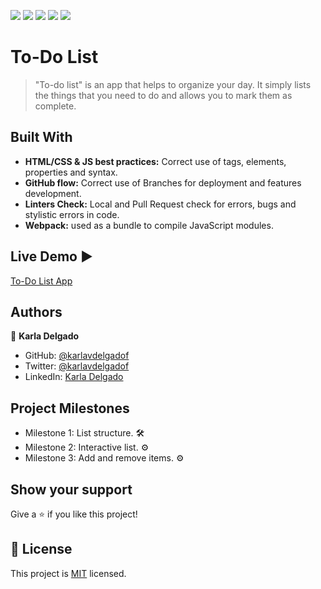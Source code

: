 ![](https://img.shields.io/badge/Microverse-blueviolet) ![](https://img.shields.io/badge/-HTML-orange) ![](https://img.shields.io/badge/-CSS-blue) ![](https://img.shields.io/badge/-JavaScript-yellow) ![](https://img.shields.io/badge/-webpack-ABC9FF)

# To-Do List 
> "To-do list" is an app that helps to organize your day. It simply lists the things that you need to do and allows you to mark them as complete.

## Built With

- **HTML/CSS & JS best practices:** Correct use of tags, elements, properties and syntax.
- **GitHub flow:**  Correct use of Branches for deployment and features development.
- **Linters Check:** Local and Pull Request check for errors, bugs and stylistic errors in code.
- **Webpack:** used as a bundle to compile JavaScript modules.


## Live Demo :arrow_forward:

[To-Do List App](https://karlavdelgadof.github.io/ToDo-list-app/)

## Authors

👤 **Karla Delgado**

- GitHub: [@karlavdelgadof](https://github.com/karlavdelgadof)
- Twitter: [@karlavdelgadof](https://twitter.com/karlavdelgadof)
- LinkedIn: [Karla Delgado](https://www.linkedin.com/in/karla-delgado-613a32239/)


## Project Milestones

- Milestone 1: List structure. :hammer_and_wrench:
- Milestone 2: Interactive list. :gear:
- Milestone 3: Add and remove items. :gear:


## Show your support

Give a ⭐️ if you like this project!

## 📝 License

This project is [MIT](./MIT.md) licensed.



